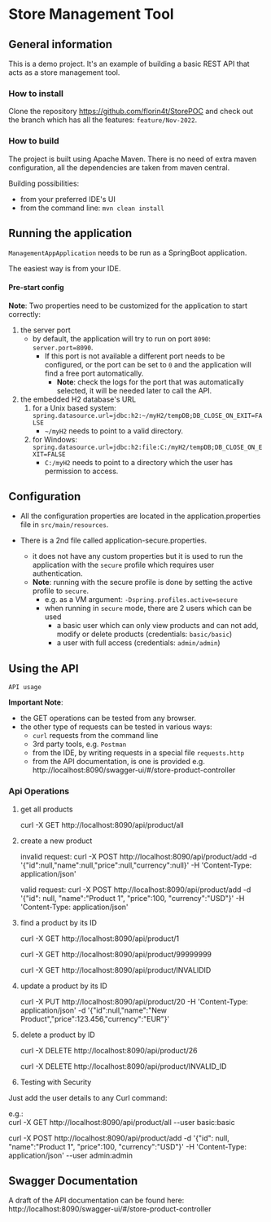 # Store Management Tool


## General information

This is a demo project.
It's an example of building a basic REST API that acts as a store management tool.

### How to install

Clone the repository
https://github.com/florin4t/StorePOC
and check out the branch which has all the features: 
`feature/Nov-2022`.

### How to build

The project is built using Apache Maven.
There is no need of extra maven configuration, all the dependencies are taken from maven central.

Building possibilities:
* from your preferred IDE's UI
* from the command line:
`mvn clean install`

## Running the application

`ManagementAppApplication` needs to be run as a SpringBoot application.

The easiest way is from your IDE. 

#### Pre-start config
**Note**: Two properties need to be customized for the application to start correctly:
1. the server port 
   * by default, the application will try to run on port `8090`: `server.port=8090`.
     * If this port is not available a different port needs to be configured, or the port can be set to `0` and the application will find a free port automatically.
       * **Note**: check the logs for the port that was automatically selected, it will be needed later to call the API.
2. the embedded H2 database's URL
   1. for a Unix based system: `spring.datasource.url=jdbc:h2:~/myH2/tempDB;DB_CLOSE_ON_EXIT=FALSE`
      * `~/myH2` needs to point to a valid directory.
   2. for Windows: `spring.datasource.url=jdbc:h2:file:C:/myH2/tempDB;DB_CLOSE_ON_EXIT=FALSE`
      * `C:/myH2` needs to point to a directory which the user has permission to access.


## Configuration

* All the configuration properties are located in the application.properties file in `src/main/resources`.

* There is a 2nd file called application-secure.properties.
   * it does not have any custom properties but it is used to run the application with the `secure` profile which requires user authentication.
   * **Note**: running with the secure profile is done by setting the active profile to `secure`.
     * e.g. as a VM argument: `-Dspring.profiles.active=secure`
     * when running in `secure` mode, there are 2 users which can be used
       * a basic user which can only view products and can not add, modify or delete products (credentials: `basic/basic`)
       * a user with full access (credentials: `admin/admin`)


## Using the API

    API usage

**Important Note**:
- the GET operations can be tested from any browser.
- the other type of requests can be tested in various ways:
  - `curl` requests from the command line
  - 3rd party tools, e.g. `Postman`
  - from the IDE, by writing requests in a special file `requests.http`
  - from the API documentation, is one is provided e.g. http://localhost:8090/swagger-ui/#/store-product-controller

### Api Operations

1. get all products
   
    curl -X GET http://localhost:8090/api/product/all


2. create a new product


   invalid request: curl -X POST http://localhost:8090/api/product/add -d '{"id":null,"name":null,"price":null,"currency":null}' -H 'Content-Type: application/json'
    

   valid request: curl -X POST http://localhost:8090/api/product/add -d '{"id": null, "name":"Product 1", "price":100, "currency":"USD"}' -H 'Content-Type: application/json'


3. find a product by its ID

   curl -X GET http://localhost:8090/api/product/1

   curl -X GET http://localhost:8090/api/product/99999999

   curl -X GET http://localhost:8090/api/product/INVALIDID


4. update a product by its ID

   curl -X PUT http://localhost:8090/api/product/20 -H 'Content-Type: application/json' -d '{"id":null,"name":"New Product","price":123.456,"currency":"EUR"}'


5. delete a product by ID


   curl -X DELETE http://localhost:8090/api/product/26
   
   curl -X DELETE http://localhost:8090/api/product/INVALID_ID
   

6. Testing with Security


Just add the user details to any Curl command:

e.g.:  
curl -X GET http://localhost:8090/api/product/all --user basic:basic
 
curl -X POST http://localhost:8090/api/product/add -d '{"id": null, "name":"Product 1", "price":100, "currency":"USD"}' -H 'Content-Type: application/json' --user admin:admin


## Swagger Documentation
A draft of the API documentation can be found here: http://localhost:8090/swagger-ui/#/store-product-controller